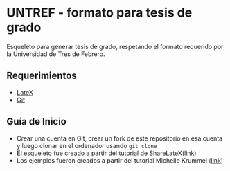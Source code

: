 # UNTREF - formato para tesis de grado
Esqueleto para generar tesis de grado, respetando el formato requerido por la Universidad de Tres de Febrero.
## Requerimientos
* [LateX](https://www.latex-project.org/get/)
* [Git](https://git-scm.com/book/es/v2/Inicio---Sobre-el-Control-de-Versiones-Instalaci%C3%B3n-de-Git)
## Guía de Inicio
* Crear una cuenta en Git, crear un fork de este repositorio en esa cuenta y luego clonar en el ordenador usando `git clone`
* El esqueleto fue creado a partir del tutorial de ShareLateX([link](https://www.youtube.com/playlist?list=PLCRFsOKSM7eNGNghvT6QdzsDYwSTZxqjC))
* Los ejemplos fueron creados a partir del tutorial Michelle Krummel ([link](https://www.youtube.com/playlist?list=PL1D4EAB31D3EBC449))
 
 
